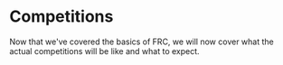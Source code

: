 # Competitions

Now that we've covered the basics of FRC, we will now cover what the actual competitions will be like and what to expect.&#x20;
